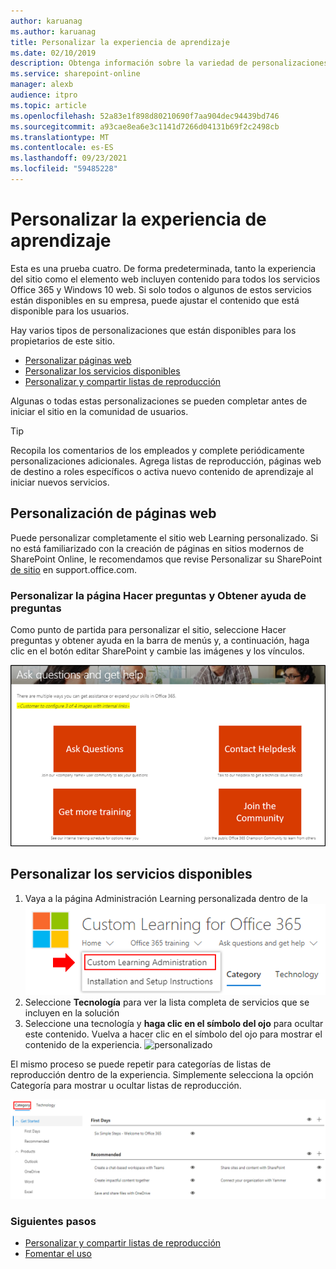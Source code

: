 ```yaml
---
author: karuanag
ms.author: karuanag
title: Personalizar la experiencia de aprendizaje
ms.date: 02/10/2019
description: Obtenga información sobre la variedad de personalizaciones disponibles con custom Learning para Office 365
ms.service: sharepoint-online
manager: alexb
audience: itpro
ms.topic: article
ms.openlocfilehash: 52a83e1f898d80210690f7aa904dec94439bd746
ms.sourcegitcommit: a93cae8ea6e3c1141d7266d04131b69f2c2498cb
ms.translationtype: MT
ms.contentlocale: es-ES
ms.lasthandoff: 09/23/2021
ms.locfileid: "59485228"
---
```

# <a name="customize-the-training-experience"></a>Personalizar la experiencia de aprendizaje

Esta es una prueba cuatro. De forma predeterminada, tanto la experiencia del sitio como el elemento web incluyen contenido para todos los servicios Office 365 y Windows 10 web.  Si solo todos o algunos de estos servicios están disponibles en su empresa, puede ajustar el contenido que está disponible para los usuarios.  

Hay varios tipos de personalizaciones que están disponibles para los propietarios de este sitio. 

- [Personalizar páginas web](#customizing-web-pages)
- [Personalizar los servicios disponibles](#customize-available-services)
- [Personalizar y compartir listas de reproducción](customplaylist.md)

Algunas o todas estas personalizaciones se pueden completar antes de iniciar el sitio en la comunidad de usuarios.  

> [!TIP]
> Recopila los comentarios de los empleados y complete periódicamente personalizaciones adicionales.  Agrega listas de reproducción, páginas web de destino a roles específicos o activa nuevo contenido de aprendizaje al iniciar nuevos servicios. 

## <a name="customizing-web-pages"></a>Personalización de páginas web

Puede personalizar completamente el sitio web Learning personalizado. Si no está familiarizado con la creación de páginas en sitios modernos de SharePoint Online, le recomendamos que revise Personalizar su SharePoint [de sitio](https://support.office.com/article/customize-your-sharepoint-site-320b43e5-b047-4fda-8381-f61e8ac7f59b) en support.office.com. 

### <a name="customize-the-ask-questions-and-get-help-page"></a>Personalizar la **página Hacer preguntas y Obtener ayuda** de preguntas

Como punto de partida para personalizar el sitio, seleccione Hacer preguntas y obtener ayuda en la barra de menús y, a continuación, haga clic en el botón editar SharePoint y cambie las imágenes y los vínculos. 

![Preguntas personalizadas](media/custom_ask.png)

## <a name="customize-available-services"></a>Personalizar los servicios disponibles

1.  Vaya a la página Administración Learning personalizada dentro de la ![ página de administración personalizada del sitio web](media/custom_admin.png)
1. Seleccione **Tecnología** para ver la lista completa de servicios que se incluyen en la solución
1. Seleccione una tecnología y **haga clic en el símbolo del ojo** para ocultar este contenido.  Vuelva a hacer clic en el símbolo del ojo para mostrar el contenido de la experiencia. 
![personalizado](media/custom_techlist.png)

El mismo proceso se puede repetir para categorías de listas de reproducción dentro de la experiencia.  Simplemente selecciona la opción Categoría para mostrar u ocultar listas de reproducción. 

![Categorías personalizadas](media/custom_cat.png)

### <a name="next-steps"></a>Siguientes pasos

- [Personalizar y compartir listas de reproducción](customplaylist.md)
- [Fomentar el uso](driveadoption.md) 
